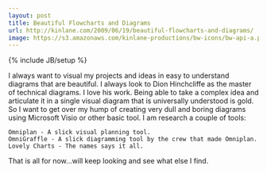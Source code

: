 ```yaml
---
layout: post
title: Beautiful Flowcharts and Diagrams
url: http://kinlane.com/2009/06/19/beautiful-flowcharts-and-diagrams/
image: https://s3.amazonaws.com/kinlane-productions/bw-icons/bw-api-a.png
---
```

{% include JB/setup %}
I always want to visual my projects and ideas in easy to understand diagrams that are beautiful. I always look to Dion Hinchcliffe as the master of technical diagrams. I love his work.
Being able to take a complex idea and articulate it in a single visual diagram that is universally understood is gold.
So I want to get over my hump of creating very dull and boring diagrams using Microsoft Visio or other basic tool.
I am research a couple of tools:

	Omniplan - A slick visual planning tool.
	OmniGraffle - A slick diagramming tool by the crew that made Omniplan.
	Lovely Charts - The names says it all.

That is all for now...will keep looking and see what else I find.
